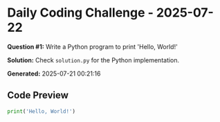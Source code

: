 # Daily Coding Challenge - 2025-07-22

**Question #1:** Write a Python program to print 'Hello, World!'

**Solution:** Check `solution.py` for the Python implementation.

**Generated:** 2025-07-21 00:21:16

## Code Preview
```python
print('Hello, World!')
```
